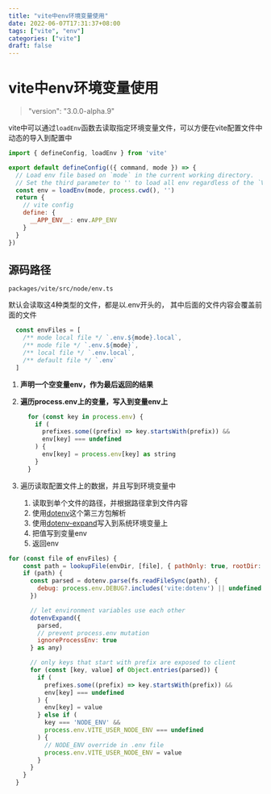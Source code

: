 ```yaml
---
title: "vite中env环境变量使用"
date: 2022-06-07T17:31:37+08:00
tags: ["vite", "env"]
categories: ["vite"]
draft: false
---
```




# vite中env环境变量使用





>   "version": "3.0.0-alpha.9"



vite中可以通过`loadEnv`函数去读取指定环境变量文件，可以方便在vite配置文件中动态的导入到配置中



```js
import { defineConfig, loadEnv } from 'vite'

export default defineConfig(({ command, mode }) => {
  // Load env file based on `mode` in the current working directory.
  // Set the third parameter to '' to load all env regardless of the `VITE_` prefix.
  const env = loadEnv(mode, process.cwd(), '')
  return {
    // vite config
    define: {
      __APP_ENV__: env.APP_ENV
    }
  }
})
```



## 源码路径



`packages/vite/src/node/env.ts`



默认会读取这4种类型的文件，都是以.env开头的， 其中后面的文件内容会覆盖前面的文件

```js
  const envFiles = [
    /** mode local file */ `.env.${mode}.local`,
    /** mode file */ `.env.${mode}`,
    /** local file */ `.env.local`,
    /** default file */ `.env`
  ]
```



1. **声明一个空变量env，作为最后返回的结果**

2. **遍历process.env上的变量，写入到变量env上**

   ```js
     for (const key in process.env) {
       if (
         prefixes.some((prefix) => key.startsWith(prefix)) &&
         env[key] === undefined
       ) {
         env[key] = process.env[key] as string
       }
     }
   ```

   

3. 遍历读取配置文件上的数据，并且写到环境变量中

   1. 读取到单个文件的路径，并根据路径拿到文件内容
   2. 使用[dotenv](https://www.dotenv.org/get-started)这个第三方包解析
   3. 使用[dotenv-expand](https://www.npmjs.com/package/dotenv-expand)写入到系统环境变量上
   4. 把值写到变量env
   5. 返回env



```js
for (const file of envFiles) {
    const path = lookupFile(envDir, [file], { pathOnly: true, rootDir: envDir })
    if (path) {
      const parsed = dotenv.parse(fs.readFileSync(path), {
        debug: process.env.DEBUG?.includes('vite:dotenv') || undefined
      })

      // let environment variables use each other
      dotenvExpand({
        parsed,
        // prevent process.env mutation
        ignoreProcessEnv: true
      } as any)

      // only keys that start with prefix are exposed to client
      for (const [key, value] of Object.entries(parsed)) {
        if (
          prefixes.some((prefix) => key.startsWith(prefix)) &&
          env[key] === undefined
        ) {
          env[key] = value
        } else if (
          key === 'NODE_ENV' &&
          process.env.VITE_USER_NODE_ENV === undefined
        ) {
          // NODE_ENV override in .env file
          process.env.VITE_USER_NODE_ENV = value
        }
      }
    }
  }
```







